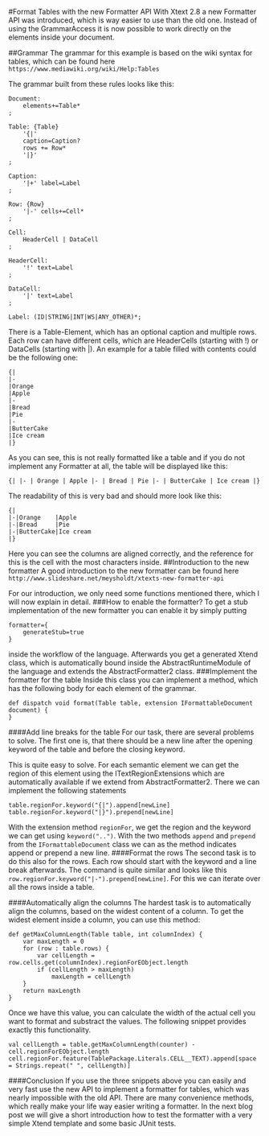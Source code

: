 #Format Tables with the new Formatter API
With Xtext 2.8 a new Formatter API was introduced, which is way easier to use than the old one. 
Instead of using the GrammarAccess it is now possible to work directly on the elements inside your document.

##Grammar
The grammar for this example is based on the wiki syntax for tables, which can be found here
`https://www.mediawiki.org/wiki/Help:Tables`

The grammar built from these rules looks like this:
```
Document:
	elements+=Table*
;

Table: {Table}
	'{|' 
	caption=Caption?
	rows += Row* 
	'|}'
;

Caption:
	'|+' label=Label
;

Row: {Row}
	'|-' cells+=Cell*
;

Cell:
	HeaderCell | DataCell
;

HeaderCell:
	'!' text=Label	
;

DataCell:
	'|' text=Label
;

Label: (ID|STRING|INT|WS|ANY_OTHER)*;
```
There is a Table-Element, which has an optional caption and multiple rows. Each row can have
different cells, which are HeaderCells (starting with !) or DataCells (starting with |). 
An example for a table filled with contents could be the following one:

```
{|
|-
|Orange
|Apple
|-
|Bread
|Pie
|-
|ButterCake
|Ice cream 
|}
```

As you can see, this is not really formatted like a table and if you do not implement any Formatter at all, 
the table will be displayed like this:
```
{| |- | Orange | Apple |- | Bread | Pie |- | ButterCake | Ice cream |}
```

The readability of this is very bad and should more look like this:
```
{|
|-|Orange    |Apple
|-|Bread     |Pie
|-|ButterCake|Ice cream
|}
```
Here you can see the columns are aligned correctly, and the reference for this is the cell with the most characters inside.
##Introduction to the new formatter
A good introduction to the new formatter can be found here `http://www.slideshare.net/meysholdt/xtexts-new-formatter-api`

For our introduction, we only need some functions mentioned there, which I will now explain in detail. 
###How to enable the formatter?
To get a stub implementation of the new formatter you can enable it by simply putting 
```
formatter={
	generateStub=true
}
```
inside the workflow of the language. Afterwards you get a generated Xtend class, which is automatically bound inside the AbstractRuntimeModule
of the language and extends the AbstractFormatter2 class. 
###Implement the formatter for the table
Inside this class you can implement a method, which has the following body for each element of the grammar.
```
def dispatch void format(Table table, extension IFormattableDocument document) {
}
```
####Add line breaks for the table
For our task, there are several problems to solve. 
The first one is, that there should be a new line after the opening keyword of the table and before the closing keyword.

This is quite easy to solve. For each semantic element we can get the region of this element using the ITextRegionExtensions
which are automatically available if we extend from AbstractFormatter2.
There we can implement the following statements
```
table.regionFor.keyword("{|").append[newLine]
table.regionFor.keyword("|}").prepend[newLine]
```
With the extension method `regionFor`, we get the region and the keyword we can get using `keyword("..")`. With the two methods
`append` and `prepend` from the `IFormattableDocument` class we can as the method indicates append or prepend a new line.
####Format the rows
The second task is to do this also for the rows. Each row should start with the keyword and a line break afterwards. The command
is quite similar and looks like this `row.regionFor.keyword("|-").prepend[newLine]`. For this we can iterate over all the
rows inside a table.

####Automatically align the columns
The hardest task is to automatically align the columns, based on the widest content of a column. 
To get the widest element inside a column, you can use this method:
```
def getMaxColumnLength(Table table, int columnIndex) {
	var maxLength = 0
	for (row : table.rows) {
		var cellLength = row.cells.get(columnIndex).regionForEObject.length
		if (cellLength > maxLength)
			maxLength = cellLength
	}
	return maxLength
}
```
Once we have this value, you can calculate the width of the actual cell you want to format and substract the values. 
The following snippet provides exactly this functionality.
```
val cellLength = table.getMaxColumnLength(counter) - cell.regionForEObject.length
cell.regionFor.feature(TablePackage.Literals.CELL__TEXT).append[space = Strings.repeat(" ", cellLength)]
```

####Conclusion
If you use the three snippets above you can easily and very fast use the new API to implement a formatter for tables, which was
nearly impossible with the old API. There are many convenience methods, which really make your life way easier writing a formatter.
In the next blog post we will give a short introduction how to test the formatter with a very simple Xtend template and some basic JUnit tests.